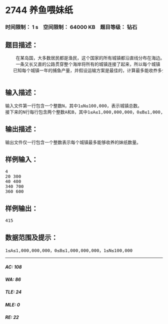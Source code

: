 # 2744 养鱼喂妹纸   
### 时间限制： 1 s&nbsp;&nbsp;&nbsp;&nbsp;空间限制： 64000 KB&nbsp;&nbsp;&nbsp;&nbsp;题目等级： 钻石  
## 题目描述：  

<pre>
    在某岛国，大多数居民都是渔民，这个国家的所有城镇都沿直线分布在海边。渔民们捕获大量的海鱼，但就象世界上大多数的渔民一样，他们并不喜欢吃鱼，所以他们决定从天朝收养一些贫困家庭的女孩纸，让她们来帮着吃鱼，顺便（和谐），国家规定每个城镇收养的贫困妹纸数量必须相等，这样才能建设和谐社会。
    一条又长又直的公路贯穿整个海岸将所有的城镇连接了起来，所以每个城镇（除去第一个和最后一个）都直接和相邻的两个城镇相连接。一个妹纸一年要吃掉一吨鱼（但是依然可以保持苗条），每个城镇捕获的鱼既可以在本地吃也可以运往其它城市吃，在运输过程中，每公里要上贡一吨鱼作为过路费。
   已知每个城镇一年的捕鱼产量，并假设运输方案是最佳的，计算最多能收奍多少个妹纸。
 
</pre>
  
  
## 输入描述：  

<pre>
输入文件第一行包含一个整数N，其中1≤N≤100,000，表示城镇总数。
接下来的N行每行包含两个整数A和B，其中1≤A≤1,000,000,000，0≤B≤1,000,000,000，分别表示城镇的位置(坐标)和该城镇的捕鱼产量，所有城镇按其位置从小到大排序给出，注意问题一定存在正整数解。
</pre>
  
  
## 输出描述：  

<pre>
输出文件仅一行包含一个整数表示每个城镇最多能够收养的妹纸数量。
</pre>
  
  
## 样例输入：  

<pre>
4
20 300
40 400
340 700
360 600
</pre>
  
  
## 样例输出：  

<pre>
415
</pre>
  
  
## 数据范围及提示：  

<pre>
1≤A≤1,000,000,000，0≤B≤1,000,000,000，1≤N≤100,000
</pre>
  
  
***  

##### AC: 108  
##### WA: 86  
##### TLE: 24  
##### MLE: 0  
##### RE: 22  
